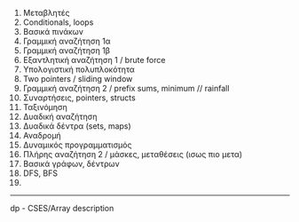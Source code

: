 1. Μεταβλητές
2. Conditionals, loops
3. Βασικά πινάκων
4. Γραμμική αναζήτηση 1α
5. Γραμμική αναζήτηση 1β
5. Εξαντλητική αναζήτηση 1 / brute force
6. Υπολογιστική πολυπλοκότητα
7. Two pointers / sliding window
8. Γραμμική αναζήτηση 2 / prefix sums, minimum // rainfall
9. Συναρτήσεις, pointers, structs
10. Ταξινόμηση
11. Δυαδική αναζήτηση
12. Δυαδικά δέντρα (sets, maps)
13. Αναδρομή
14. Δυναμικός προγραμματισμός
15. Πλήρης αναζήτηση 2 / μάσκες, μεταθέσεις (ισως πιο μετα)
16. Βασικά γράφων, δέντρων  
17. DFS, BFS
18. 

---

dp - CSES/Array description